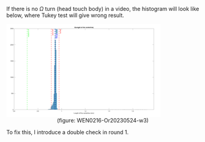 If there is no $\Omega$ turn (head touch body) in a video, the histogram will look like below, where Tukey test will give wrong result.

<img src = "../markdown_figs/no_omega_turn_in_a_video.png" width=80% align="center">

<center>(figure: WEN0216-Or20230524-w3)</center>

To fix this, I introduce a double check in round 1.